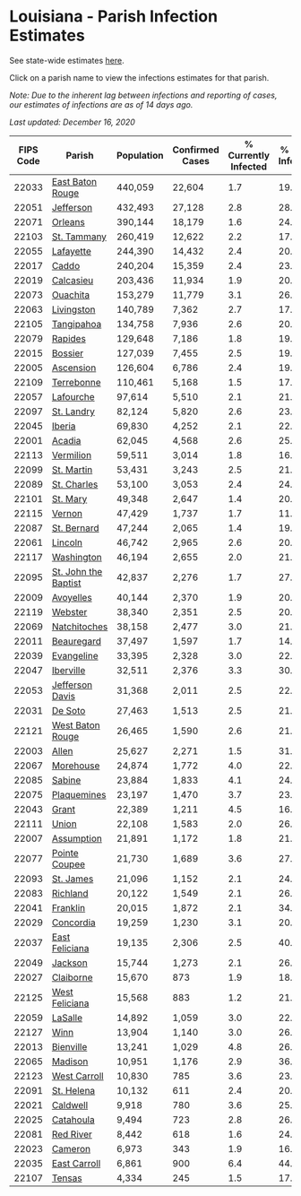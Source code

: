 # Louisiana - Parish Infection Estimates

See state-wide estimates [here](/infections/us-la).

Click on a parish name to view the infections estimates for that parish.

*Note: Due to the inherent lag between infections and reporting of cases, our estimates of infections are as of 14 days ago.*

*Last updated: December 16, 2020*

|   FIPS Code |                                       Parish |   Population |   Confirmed Cases |   % Currently Infected |   % Total Infected |
|-------------|----------------------------------------------|--------------|-------------------|------------------------|--------------------|
|       22033 |         [East Baton Rouge](east-baton-rouge) |      440,059 |            22,604 |                    1.7 |               19.2 |
|       22051 |                       [Jefferson](jefferson) |      432,493 |            27,128 |                    2.8 |               28.4 |
|       22071 |                           [Orleans](orleans) |      390,144 |            18,179 |                    1.6 |               24.9 |
|       22103 |                   [St. Tammany](st.-tammany) |      260,419 |            12,622 |                    2.2 |               17.7 |
|       22055 |                       [Lafayette](lafayette) |      244,390 |            14,432 |                    2.4 |               20.2 |
|       22017 |                               [Caddo](caddo) |      240,204 |            15,359 |                    2.4 |               23.8 |
|       22019 |                       [Calcasieu](calcasieu) |      203,436 |            11,934 |                    1.9 |               20.6 |
|       22073 |                         [Ouachita](ouachita) |      153,279 |            11,779 |                    3.1 |               26.6 |
|       22063 |                     [Livingston](livingston) |      140,789 |             7,362 |                    2.7 |               17.3 |
|       22105 |                     [Tangipahoa](tangipahoa) |      134,758 |             7,936 |                    2.6 |               20.9 |
|       22079 |                           [Rapides](rapides) |      129,648 |             7,186 |                    1.8 |               19.0 |
|       22015 |                           [Bossier](bossier) |      127,039 |             7,455 |                    2.5 |               19.2 |
|       22005 |                       [Ascension](ascension) |      126,604 |             6,786 |                    2.4 |               19.6 |
|       22109 |                     [Terrebonne](terrebonne) |      110,461 |             5,168 |                    1.5 |               17.6 |
|       22057 |                       [Lafourche](lafourche) |       97,614 |             5,510 |                    2.1 |               21.8 |
|       22097 |                     [St. Landry](st.-landry) |       82,124 |             5,820 |                    2.6 |               23.8 |
|       22045 |                             [Iberia](iberia) |       69,830 |             4,252 |                    2.1 |               22.2 |
|       22001 |                             [Acadia](acadia) |       62,045 |             4,568 |                    2.6 |               25.8 |
|       22113 |                       [Vermilion](vermilion) |       59,511 |             3,014 |                    1.8 |               16.9 |
|       22099 |                     [St. Martin](st.-martin) |       53,431 |             3,243 |                    2.5 |               21.9 |
|       22089 |                   [St. Charles](st.-charles) |       53,100 |             3,053 |                    2.4 |               24.1 |
|       22101 |                         [St. Mary](st.-mary) |       49,348 |             2,647 |                    1.4 |               20.0 |
|       22115 |                             [Vernon](vernon) |       47,429 |             1,737 |                    1.7 |               11.9 |
|       22087 |                   [St. Bernard](st.-bernard) |       47,244 |             2,065 |                    1.4 |               19.6 |
|       22061 |                           [Lincoln](lincoln) |       46,742 |             2,965 |                    2.6 |               20.2 |
|       22117 |                     [Washington](washington) |       46,194 |             2,655 |                    2.0 |               21.3 |
|       22095 | [St. John the Baptist](st.-john-the-baptist) |       42,837 |             2,276 |                    1.7 |               27.0 |
|       22009 |                       [Avoyelles](avoyelles) |       40,144 |             2,370 |                    1.9 |               20.0 |
|       22119 |                           [Webster](webster) |       38,340 |             2,351 |                    2.5 |               20.5 |
|       22069 |                 [Natchitoches](natchitoches) |       38,158 |             2,477 |                    3.0 |               21.2 |
|       22011 |                     [Beauregard](beauregard) |       37,497 |             1,597 |                    1.7 |               14.6 |
|       22039 |                     [Evangeline](evangeline) |       33,395 |             2,328 |                    3.0 |               22.8 |
|       22047 |                       [Iberville](iberville) |       32,511 |             2,376 |                    3.3 |               30.5 |
|       22053 |           [Jefferson Davis](jefferson-davis) |       31,368 |             2,011 |                    2.5 |               22.0 |
|       22031 |                           [De Soto](de-soto) |       27,463 |             1,513 |                    2.5 |               21.2 |
|       22121 |         [West Baton Rouge](west-baton-rouge) |       26,465 |             1,590 |                    2.6 |               21.3 |
|       22003 |                               [Allen](allen) |       25,627 |             2,271 |                    1.5 |               31.2 |
|       22067 |                       [Morehouse](morehouse) |       24,874 |             1,772 |                    4.0 |               22.6 |
|       22085 |                             [Sabine](sabine) |       23,884 |             1,833 |                    4.1 |               24.1 |
|       22075 |                   [Plaquemines](plaquemines) |       23,197 |             1,470 |                    3.7 |               23.5 |
|       22043 |                               [Grant](grant) |       22,389 |             1,211 |                    4.5 |               16.5 |
|       22111 |                               [Union](union) |       22,108 |             1,583 |                    2.0 |               26.0 |
|       22007 |                     [Assumption](assumption) |       21,891 |             1,172 |                    1.8 |               21.5 |
|       22077 |               [Pointe Coupee](pointe-coupee) |       21,730 |             1,689 |                    3.6 |               27.3 |
|       22093 |                       [St. James](st.-james) |       21,096 |             1,152 |                    2.1 |               24.6 |
|       22083 |                         [Richland](richland) |       20,122 |             1,549 |                    2.1 |               26.2 |
|       22041 |                         [Franklin](franklin) |       20,015 |             1,872 |                    2.1 |               34.0 |
|       22029 |                       [Concordia](concordia) |       19,259 |             1,230 |                    3.1 |               20.2 |
|       22037 |             [East Feliciana](east-feliciana) |       19,135 |             2,306 |                    2.5 |               40.8 |
|       22049 |                           [Jackson](jackson) |       15,744 |             1,273 |                    2.1 |               26.1 |
|       22027 |                       [Claiborne](claiborne) |       15,670 |               873 |                    1.9 |               18.8 |
|       22125 |             [West Feliciana](west-feliciana) |       15,568 |               883 |                    1.2 |               21.9 |
|       22059 |                           [LaSalle](lasalle) |       14,892 |             1,059 |                    3.0 |               22.4 |
|       22127 |                                 [Winn](winn) |       13,904 |             1,140 |                    3.0 |               26.9 |
|       22013 |                       [Bienville](bienville) |       13,241 |             1,029 |                    4.8 |               26.3 |
|       22065 |                           [Madison](madison) |       10,951 |             1,176 |                    2.9 |               36.1 |
|       22123 |                 [West Carroll](west-carroll) |       10,830 |               785 |                    3.6 |               23.2 |
|       22091 |                     [St. Helena](st.-helena) |       10,132 |               611 |                    2.4 |               20.8 |
|       22021 |                         [Caldwell](caldwell) |        9,918 |               780 |                    3.6 |               25.3 |
|       22025 |                       [Catahoula](catahoula) |        9,494 |               723 |                    2.8 |               26.5 |
|       22081 |                       [Red River](red-river) |        8,442 |               618 |                    1.6 |               24.7 |
|       22023 |                           [Cameron](cameron) |        6,973 |               343 |                    1.9 |               16.3 |
|       22035 |                 [East Carroll](east-carroll) |        6,861 |               900 |                    6.4 |               44.5 |
|       22107 |                             [Tensas](tensas) |        4,334 |               245 |                    1.5 |               17.8 |